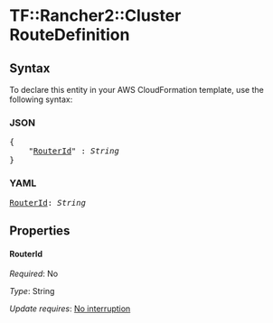# TF::Rancher2::Cluster RouteDefinition

## Syntax

To declare this entity in your AWS CloudFormation template, use the following syntax:

### JSON

<pre>
{
    "<a href="#routerid" title="RouterId">RouterId</a>" : <i>String</i>
}
</pre>

### YAML

<pre>
<a href="#routerid" title="RouterId">RouterId</a>: <i>String</i>
</pre>

## Properties

#### RouterId

_Required_: No

_Type_: String

_Update requires_: [No interruption](https://docs.aws.amazon.com/AWSCloudFormation/latest/UserGuide/using-cfn-updating-stacks-update-behaviors.html#update-no-interrupt)

